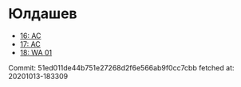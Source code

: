 # Юлдашев
- [16: AC](16.md)
- [17: AC](17.md)
- [18: WA 01](18.md)

Commit: 51ed011de44b751e27268d2f6e566ab9f0cc7cbb
 fetched at: 20201013-183309
